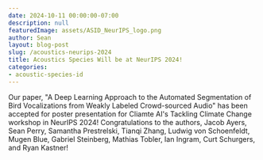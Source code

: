```yaml
---
date: 2024-10-11 00:00:00-07:00
description: null
featuredImage: assets/ASID_NeurIPS_logo.png
author: Sean
layout: blog-post
slug: /acoustics-neurips-2024
title: Acoustics Species Will be at NeurIPS 2024!
categories:
- acoustic-species-id
---
```


Our paper, "A Deep Learning Approach to the Automated Segmentation of Bird Vocalizations from Weakly Labeled Crowd-sourced Audio" has been accepted for poster presentation for Cliamte AI's Tackling Climate Change workshop in NeurIPS 2024! Congratulations to the authors, Jacob Ayers, Sean Perry, Samantha Prestrelski, Tianqi Zhang, Ludwig von Schoenfeldt, Mugen Blue, Gabriel Steinberg, Mathias Tobler, Ian Ingram, Curt Schurgers, and Ryan Kastner!